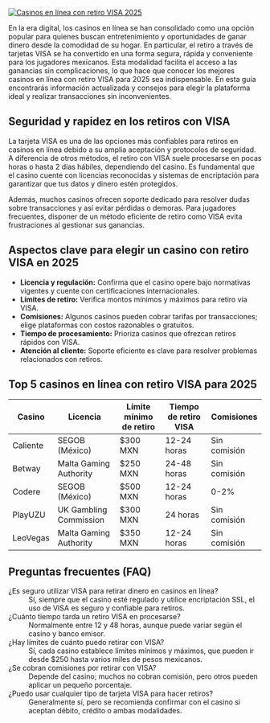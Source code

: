 [![Casinos en línea con retiro VISA 2025](https://123-caf.pages.dev/gitsignup.png)](https://vrmoo.ru/Bt82HjjY)

<p>En la era digital, los casinos en línea se han consolidado como una opción popular para quienes buscan entretenimiento y oportunidades de ganar dinero desde la comodidad de su hogar. En particular, el retiro a través de tarjetas VISA se ha convertido en una forma segura, rápida y conveniente para los jugadores mexicanos. Esta modalidad facilita el acceso a las ganancias sin complicaciones, lo que hace que conocer los mejores casinos en línea con retiro VISA para 2025 sea indispensable. En esta guía encontrarás información actualizada y consejos para elegir la plataforma ideal y realizar transacciones sin inconvenientes.</p>  <h2>Seguridad y rapidez en los retiros con VISA</h2> <p>La tarjeta VISA es una de las opciones más confiables para retiros en casinos en línea debido a su amplia aceptación y protocolos de seguridad. A diferencia de otros métodos, el retiro con VISA suele procesarse en pocas horas o hasta 2 días hábiles, dependiendo del casino. Es fundamental que el casino cuente con licencias reconocidas y sistemas de encriptación para garantizar que tus datos y dinero estén protegidos.</p> <p>Además, muchos casinos ofrecen soporte dedicado para resolver dudas sobre transacciones y así evitar pérdidas o demoras. Para jugadores frecuentes, disponer de un método eficiente de retiro como VISA evita frustraciones al gestionar sus ganancias.</p>  <h2>Aspectos clave para elegir un casino con retiro VISA en 2025</h2> <ul> <li><strong>Licencia y regulación:</strong> Confirma que el casino opere bajo normativas vigentes y cuente con certificaciones internacionales.</li> <li><strong>Límites de retiro:</strong> Verifica montos mínimos y máximos para retiro vía VISA.</li> <li><strong>Comisiones:</strong> Algunos casinos pueden cobrar tarifas por transacciones; elige plataformas con costos razonables o gratuitos.</li> <li><strong>Tiempo de procesamiento:</strong> Prioriza casinos que ofrezcan retiros rápidos con VISA.</li> <li><strong>Atención al cliente:</strong> Soporte eficiente es clave para resolver problemas relacionados con retiros.</li> </ul>  <h2>Top 5 casinos en línea con retiro VISA para 2025</h2> <table>   <thead>     <tr>       <th>Casino</th>       <th>Licencia</th>       <th>Límite mínimo de retiro</th>       <th>Tiempo de retiro VISA</th>       <th>Comisiones</th>     </tr>   </thead>   <tbody>     <tr>       <td>Caliente</td>       <td>SEGOB (México)</td>       <td>$300 MXN</td>       <td>12-24 horas</td>       <td>Sin comisión</td>     </tr>     <tr>       <td>Betway</td>       <td>Malta Gaming Authority</td>       <td>$250 MXN</td>       <td>24-48 horas</td>       <td>Sin comisión</td>     </tr>     <tr>       <td>Codere</td>       <td>SEGOB (México)</td>       <td>$500 MXN</td>       <td>12-24 horas</td>       <td>0-2%</td>     </tr>     <tr>       <td>PlayUZU</td>       <td>UK Gambling Commission</td>       <td>$300 MXN</td>       <td>24 horas</td>       <td>Sin comisión</td>     </tr>     <tr>       <td>LeoVegas</td>       <td>Malta Gaming Authority</td>       <td>$350 MXN</td>       <td>12-24 horas</td>       <td>Sin comisión</td>     </tr>   </tbody> </table>  <h2>Preguntas frecuentes (FAQ)</h2> <dl>   <dt>¿Es seguro utilizar VISA para retirar dinero en casinos en línea?</dt>   <dd>Sí, siempre que el casino esté regulado y utilice encriptación SSL, el uso de VISA es seguro y confiable para retiros.</dd>    <dt>¿Cuánto tiempo tarda un retiro VISA en procesarse?</dt>   <dd>Normalmente entre 12 y 48 horas, aunque puede variar según el casino y banco emisor.</dd>    <dt>¿Hay límites de cuánto puedo retirar con VISA?</dt>   <dd>Sí, cada casino establece límites mínimos y máximos, que pueden ir desde $250 hasta varios miles de pesos mexicanos.</dd>    <dt>¿Se cobran comisiones por retirar con VISA?</dt>   <dd>Depende del casino; muchos no cobran comisión, pero otros pueden aplicar un pequeño porcentaje.</dd>    <dt>¿Puedo usar cualquier tipo de tarjeta VISA para hacer retiros?</dt>   <dd>Generalmente sí, pero se recomienda confirmar con el casino si aceptan débito, crédito o ambas modalidades.</dd> </dl>